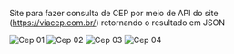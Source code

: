 Site para fazer consulta de CEP por meio de API do site (https://viacep.com.br/) retornando o resultado em JSON

![Cep 01](https://user-images.githubusercontent.com/110427326/197624850-b08f4ed8-02ef-4819-961a-21358bd2ab5d.png)
![Cep 02](https://user-images.githubusercontent.com/110427326/197624854-8cacf660-84ee-4d8a-9b85-a09b7cd2c8a7.png)
![Cep 03](https://user-images.githubusercontent.com/110427326/197624855-01882907-f280-410e-92ce-24acb2b993b3.png)
![Cep 04](https://user-images.githubusercontent.com/110427326/197624857-21feb0fe-4e4e-44bd-823a-88b7e5ca99af.png)

